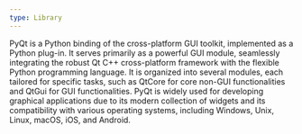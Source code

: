```yaml
---
type: Library
---
```


PyQt is a Python binding of the cross-platform GUI toolkit, implemented as a Python plug-in. It serves primarily as a powerful GUI module, seamlessly integrating the robust Qt C++ cross-platform framework with the flexible Python programming language. It is organized into several modules, each tailored for specific tasks, such as QtCore for core non-GUI functionalities and QtGui for GUI functionalities. PyQt is widely used for developing graphical applications due to its modern collection of widgets and its compatibility with various operating systems, including Windows, Unix, Linux, macOS, iOS, and Android.